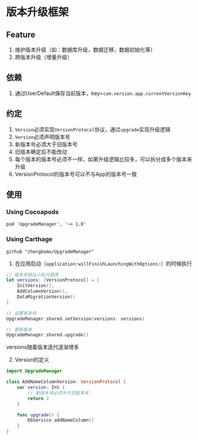 # 版本升级框架

## Feature
1. 维护版本升级（如：数据库升级，数据迁移，数据初始化等）
2. 跨版本升级（增量升级）

## 依赖
1. 通过UserDefault保存当前版本，key=`com.version.app.currentVersionKey`


## 约定
1. `Version`必须实现`VersionProtocal`协议，通过`upgrade`实现升级逻辑
2. `Version`必须声明版本号
2. 新版本号必须大于旧版本号
3. 旧版本确定后不能改动
4. 每个版本的版本号必须不一样，如果升级逻辑比较多，可以拆分成多个版本来升级
5. VersionProtocol的版本号可以不与App的版本号一致


## 使用
### Using Cocoapods
```
pod 'UpgradeManager', '~> 1.0'
```

### Using Carthage
```
github "zhengbomo/UpgradeManager"
```

1. 在应用启动（`application:willFinishLaunchingWithOptions:`）的时候执行
```swift
// 版本号按从小到大顺序
let versions: [VersionProtocol] = [
    InitVersion(),
    AddColumnVersion(),
    DataMigrationVersion()
]

// 设置版本号
UpgradeManager.shared.setVersion(versions: versions)

// 更新版本
UpgradeManager.shared.upgrade()
```
versions随着版本迭代逐渐增多

2. Version的定义
```swift
import UpgradeManager

class AddNameColumnVersion: VersionProtocol {
    var version: Int {
        // 新版本号必须大于旧版本号
        return 2
    }

    func upgrade() {
        DbService.addNameColumn()
    }
}
```
